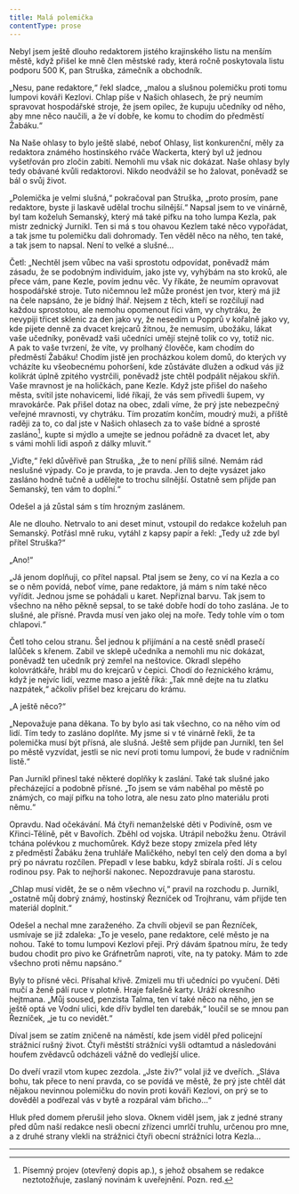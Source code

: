```yaml
---
title: Malá polemička
contentType: prose
---
```


<section>

Nebyl jsem ještě dlouho redaktorem jistého krajinského listu na menším městě, když přišel ke mně člen městské rady, která ročně poskytovala listu podporu 500 K, pan Struška, zámečník a obchodník.

„Nesu, pane redaktore,“ řekl sladce, „malou a slušnou polemičku proti tomu lumpovi kováři Kezlovi. Chlap píše v Našich ohlasech, že prý neumím spravovat hospodářské stroje, že jsem opilec, že kupuju učedníky od něho, aby mne něco naučili, a že ví dobře, ke komu to chodím do předměstí Žabáku.“

Na Naše ohlasy to bylo ještě slabé, neboť Ohlasy, list konkuren­ční, měly za redaktora známého hostinského rváče Wackerta, který byl už jednou vyšetřován pro zločin zabití. Nemohli mu však nic dokázat. Naše ohlasy byly tedy obávané kvůli redaktorovi. Nikdo neodvážil se ho žalovat, poněvadž se bál o svůj život.

„Polemička je velmi slušná,“ pokračoval pan Struška, „proto prosím, pane redaktore, byste ji laskavě udělal trochu silnější.“ Napsal jsem to ve vinárně, byl tam koželuh Semanský, který má také pifku na toho lumpa Kezla, pak mistr zednický Jurnikl. Ten si má s tou ohavou Kezlem také něco vypořádat, a tak jsme tu polemičku dali dohromady. Ten věděl něco na něho, ten také, a tak jsem to napsal. Není to velké a slušné…

Četl: „Nechtěl jsem vůbec na vaši sprostotu odpovídat, poněvadž mám zásadu, že se podobným individuím, jako jste vy, vyhýbám na sto kroků, ale přece vám, pane Kezle, povím jednu věc. Vy říkáte, že neumím opravovat hospodářské stroje. Tuto ničemnou lež může pronést jen tvor, který má již na čele napsáno, že je bídný lhář. Nejsem z těch, kteří se rozčilují nad každou sprostotou, ale nemohu opomenout říci vám, vy chytráku, že nevypiji třicet sklenic za den jako vy, že nesedím u Popprů v kořalně jako vy, kde pijete denně za dvacet krejcarů žitnou, že nemusím, ubožáku, lákat vaše učedníky, poněvadž vaši učedníci umějí stejně tolik co vy, totiž nic. A pak to vaše tvrzení, že víte, vy prolhaný člověče, kam chodím do předměstí Žabáku! Chodím jistě jen procházkou kolem domů, do kterých vy vcházíte ku všeobecnému pohoršení, kde zůstáváte dlužen a odkud vás již kolikrát úplně zpitého vystrčili, poněvadž jste chtěl podpálit nějakou skříň. Vaše mravnost je na holičkách, pane Kezle. Když jste přišel do našeho města, svítil jste nohavicemi, lidé říkají, že vás sem přivedli šupem, vy mravokárče. Pak přišel dotaz na obec, zdali víme, že prý jste nebezpečný veřejné mravnosti, vy chytráku. Tím prozatím končím, moudrý muži, a příště raději za to, co dal jste v Našich ohlasech za to vaše bídné a sprosté zasláno[^16], kupte si mýdlo a umejte se jednou pořádně za dvacet let, aby s vámi mohli lidi aspoň z dálky mluvit.“

„Viďte,“ řekl důvěřivě pan Struška, „že to není příliš silné. Nemám rád neslušné výpady. Co je pravda, to je pravda. Jen to dejte vysázet jako zasláno hodně tučně a udělejte to trochu silnější. Ostatně sem přijde pan Semanský, ten vám to doplní.“

Odešel a já zůstal sám s tím hrozným zaslánem.

Ale ne dlouho. Netrvalo to ani deset minut, vstoupil do redakce koželuh pan Semanský. Potřásl mně ruku, vytáhl z kapsy papír a řekl: „Tedy už zde byl přítel Struška?“

„Ano!“

„Já jenom doplňuji, co přítel napsal. Ptal jsem se ženy, co ví na Kezla a co se o něm povídá, neboť víme, pane redaktore, já mám s ním také něco vyřídit. Jednou jsme se pohádali u karet. Nepřiznal barvu. Tak jsem to všechno na něho pěkně sepsal, to se také dobře hodí do toho zaslána. Je to slušné, ale přísné. Pravda musí ven jako olej na moře. Tedy tohle vím o tom chlapovi.“

Četl toho celou stranu. Šel jednou k přijímání a na cestě snědl prasečí lalůček s křenem. Zabil ve sklepě učedníka a nemohli mu nic dokázat, poněvadž ten učedník prý zemřel na neštovice. Okradl slepého kolovrátkáře, hrábl mu do krejcarů v čepici. Chodí do řeznického krámu, když je nejvíc lidí, vezme maso a ještě říká: „Tak mně dejte na tu zlatku nazpátek,“ ačkoliv přišel bez krejcaru do krámu.

„A ještě něco?“

„Nepovažuje pana děkana. To by bylo asi tak všechno, co na něho vím od lidí. Tím tedy to zasláno doplňte. My jsme si v té vinárně řekli, že ta polemička musí být přísná, ale slušná. Ještě sem přijde pan Jurnikl, ten šel po městě vyzvídat, jestli se nic neví proti tomu lumpovi, že bude v radničním listě.“

Pan Jurnikl přinesl také některé doplňky k zaslání. Také tak slušné jako přecházející a podobně přísné. „To jsem se vám naběhal po městě po známých, co mají pifku na toho lotra, ale nesu zato plno materiálu proti němu.“

Opravdu. Nad očekávání. Má čtyři nemanželské děti v Podivíně, osm ve Křinci-Tělíně, pět v Bavořích. Zběhl od vojska. Utrápil nebožku ženu. Otrávil tchána polévkou z muchomůrek. Když beze stopy zmizela před léty z předměstí Žabáku žena truhláře Maličkého, nebyl ten celý den doma a byl prý po návratu rozčílen. Přepadl v lese babku, když sbírala roští. Jí s celou rodinou psy. Pak to nejhorší nakonec. Nepozdravuje pana starostu.

„Chlap musí vidět, že se o něm všechno ví,“ pravil na rozchodu p. Jurnikl, „ostatně můj dobrý známý, hostinský Řezníček od Trojhranu, vám přijde ten materiál doplnit.“

Odešel a nechal mne zaraženého. Za chvíli objevil se pan Řezníček, usmívaje se již zdaleka: „To je veselo, pane redaktore, celé město je na nohou. Také to tomu lumpovi Kezlovi přeji. Prý dávám špatnou míru, že tedy budou chodit pro pivo ke Gráfnetrům naproti, víte, na ty patoky. Mám to zde všechno proti němu napsáno.“

Byly to přísné věci. Přísahal křivě. Zmizeli mu tři učedníci po vyučení. Děti mučí a ženě pálí ruce v plotně. Hraje falešně karty. Uráží okresního hejtmana. „Můj soused, penzista Talma, ten ví také něco na něho, jen se ještě optá ve Vodní ulici, kde dřív bydlel ten darebák,“ loučil se se mnou pan Řezníček, „je tu co nevidět.“

Díval jsem se zatím zničeně na náměstí, kde jsem viděl před policejní strážnicí rušný život. Čtyři městští strážníci vyšli odtamtud a následováni houfem zvědavců odcházeli vážně do vedlejší ulice.

Do dveří vrazil vtom kupec zezdola. „Jste živ?“ volal již ve dveřích. „Sláva bohu, tak přece to není pravda, co se povídá ve městě, že prý jste chtěl dát nějakou nevinnou polemičku do novin proti kováři Kezlovi, on prý se to dověděl a podřezal vás v bytě a rozpáral vám břicho…“

Hluk před domem přerušil jeho slova. Oknem viděl jsem, jak z jedné strany před dům naší redakce nesli obecní zřízenci umrlčí truhlu, určenou pro mne, a z druhé strany vlekli na strážnici čtyři obecní strážníci lotra Kezla…

* * *
[^16]: Písemný projev (otevřený dopis ap.), s jehož obsahem se redakce neztotožňuje, zaslaný novinám k uveřejnění. Pozn. red.
</section>
